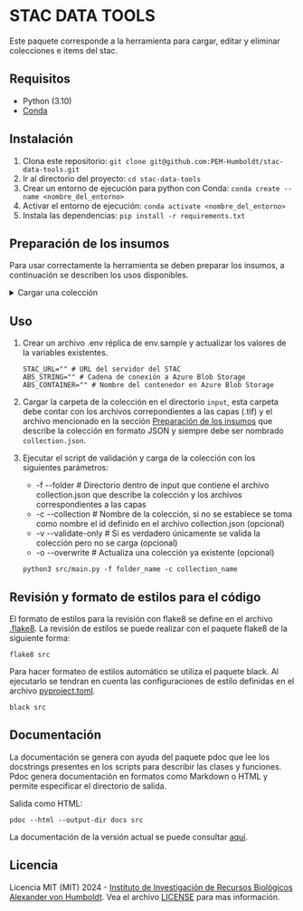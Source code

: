 # STAC DATA TOOLS

Este paquete corresponde a la herramienta para cargar, editar y eliminar colecciones e items del stac.

## Requisitos

- Python (3.10)
- [Conda](https://conda.io/projects/conda/en/latest/index.html)

## Instalación

1. Clona este repositorio: `git clone git@github.com:PEM-Humboldt/stac-data-tools.git`
1. Ir al directorio del proyecto: `cd stac-data-tools`
1. Crear un entorno de ejecución para python con Conda: `conda create --name <nombre_del_entorno>`
1. Activar el entorno de ejecución: `conda activate <nombre_del_entorno>`
1. Instala las dependencias: `pip install -r requirements.txt`

## Preparación de los insumos

Para usar correctamente la herramienta se deben preparar los insumos, a continuación se describen los usos disponibles.

<details>
<summary>Cargar una colección</summary>

Para cargar una nueva colección (incluyendo los items de la misma) se debe seguir los siguientes pasos:

1.  Lo primero que hay que hacer es describir toda la información que se desea cargar a la nueva colección, esto se hace por medio de un archivo `.json`, siguiendo la especificación descrita en el archivo [collection.md](spec/collection.md).

    El archivo [collection.example.json](spec/collection.example.json) sirve como ejemplo y como punto de partida.

</details>

## Uso

1. Crear un archivo .env réplica de env.sample y actualizar los valores de la variables existentes.
    ```
    STAC_URL="" # URL del servidor del STAC
    ABS_STRING="" # Cadena de conexión a Azure Blob Storage
    ABS_CONTAINER="" # Nombre del contenedor en Azure Blob Storage
    ```

1. Cargar la carpeta de la colección en el directorio `input`, esta carpeta debe contar con los archivos correpondientes a las capas (.tif) y el archivo mencionado en la sección [Preparación de los insumos](#preparacion-de-los-insumos) que describe la colección en formato JSON y siempre debe ser nombrado `collection.json`.

1. Ejecutar el script de validación y carga de la colección con los siguientes parámetros:

    - -f --folder # Directorio dentro de input que contiene el archivo collection.json que describe la colección y los archivos correspondientes a las capas
    - -c --collection # Nombre de la colección, si no se establece se toma como nombre el id definido en el archivo collection.json (opcional)
    - -v --validate-only # Si es verdadero únicamente se valida la colección pero no se carga (opcional)
    - -o --overwrite # Actualiza una colección ya existente (opcional)

    ```
    python3 src/main.py -f folder_name -c collection_name
    ```

## Revisión y formato de estilos para el código

El formato de estilos para la revisión con flake8 se define en el archivo [.flake8](.flake8). La revisión de estilos se puede realizar con el paquete flake8 de la siguiente forma:
```
flake8 src
```

Para hacer formateo de estilos automático se utiliza el paquete black. Al ejecutarlo se tendran en cuenta las configuraciones de estilo definidas en el archivo [pyproject.toml](pyproject.toml).
```
black src

```

## Documentación

La documentación se genera con ayuda del paquete pdoc que lee los docstrings presentes en los scripts para describir las clases y funciones. Pdoc genera documentación en formatos como Markdown o HTML y permite especificar el directorio de salida.

Salida como HTML:
```
pdoc --html --output-dir docs src
```

La documentación de la versión actual se puede consultar [aquí](https://pem-humboldt.github.io/stac-data-tools/src/).

## Licencia

Licencia MIT (MIT) 2024 - [Instituto de Investigación de Recursos Biológicos Alexander von Humboldt](http://humboldt.org.co). Vea el archivo [LICENSE](LICENSE) para mas información.
